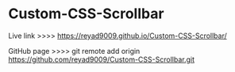 # Custom-CSS-Scrollbar

Live link >>>> https://reyad9009.github.io/Custom-CSS-Scrollbar/

GitHub  page >>>>  git remote add origin https://github.com/reyad9009/Custom-CSS-Scrollbar.git
